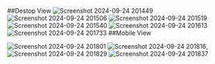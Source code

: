 ##Destop View
![Screenshot 2024-09-24 201449](https://github.com/user-attachments/assets/617f44f5-deaf-4fde-a091-f1b426bb8b93)
![Screenshot 2024-09-24 201506](https://github.com/user-attachments/assets/86476aff-10a5-42fb-b91a-0928f27189ca)
![Screenshot 2024-09-24 201519](https://github.com/user-attachments/assets/0ed99762-6609-4f2f-afc0-ea38abb82448)
![Screenshot 2024-09-24 201540](https://github.com/user-attachments/assets/77466c27-1a03-417a-9f21-84cf3106b562)
![Screenshot 2024-09-24 201613](https://github.com/user-attachments/assets/975828e3-4924-4b01-9949-29c6c154577f)
![Screenshot 2024-09-24 201733](https://github.com/user-attachments/assets/fe913757-164a-4bfb-a1d7-a3790b0ca99e)
##Mobile View

![Screenshot 2024-09-24 201801](https://github.com/user-attachments/assets/303e9f4b-7b12-4509-bd63-0d469a0c0bb4)
![Screenshot 2024-09-24 201816](https://github.com/user-attachments/assets/31023b3a-62d7-40b6-a61b-ab081ec12a34),![Screenshot 2024-09-24 201829](https://github.com/user-attachments/assets/7f4b24ee-1d8d-40c9-b40e-ea5c4172cbe5)
![Screenshot 2024-09-24 201837](https://github.com/user-attachments/assets/fb1f45f6-fd2c-41e4-8ebe-a0fef7da24a4)
